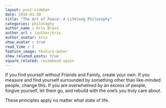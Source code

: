 ```yaml
---
layout: post-sidebar
date: 2016-01-30
title: "The Art of Peace: A Lifelong Philosophy"
categories: philosophy
author_name : Kris Bravo
author_url : /author/kris
author_avatar: kris
show_avatar : true
read_time : 2
feature_image: feature-water
show_related_posts: true
square_related: recommend-spain
---
```


If you find yourself without Friends and Family, create your own. If you measure and find yourself surrounded by something other than like-minded people, change this. If you are overwhelmed by an excess of people, forgive yourself, let them go, and rebuild with the one’s you truly care about.

These principles apply no matter what state of life.
